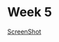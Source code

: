 # Week 5

[ScreenShot](https://github.com/rpotluri12/ase16groupi/blob/master/code/5/maxWalkSat_screenshot.JPG)
